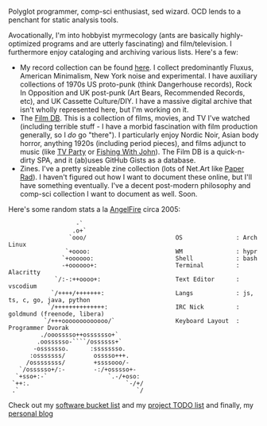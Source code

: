 Polyglot programmer, comp-sci enthusiast, sed wizard. OCD lends to a penchant for static analysis tools. 

Avocationally, I'm into hobbyist myrmecology (ants are basically highly-optimized programs and are utterly fascinating) and film/television.
I furthermore enjoy cataloging and archiving various lists. Here's a few:

- My record collection can be found [here](https://www.discogs.com/user/magister_zito). I collect predominantly Fluxus, American Minimalism, New York noise and experimental. I have auxiliary collections of 1970s US proto-punk (think Dangerhouse records), Rock In Opposition and UK post-punk (Art Bears, Recommended Records, etc), and UK Cassette Culture/DIY. I have a massive digital archive that isn't wholly represented here, but I'm working on it.
- The [Film DB](https://exbotanical.github.io/film-db/). This is a collection of films, movies, and TV I've watched (including terrible stuff - I have a morbid fascination with film production generally, so I *do* go "there"). I particularly enjoy Nordic Noir, Asian body horror, anything 1920s (including period pieces), and films adjunct to music (like [TV Party](https://en.wikipedia.org/wiki/TV_Party) or [Fishing With John](https://en.wikipedia.org/wiki/Fishing_with_John)). The Film DB is a quick-n-dirty SPA, and it (ab)uses GitHub Gists as a database.
- Zines. I've a pretty sizeable zine collection (lots of Net.Art like [Paper Rad](https://en.wikipedia.org/wiki/Paper_Rad)). I haven't figured out how I want to document these online, but I'll have something eventually. I've a decent post-modern philosophy and comp-sci collection I want to document as well. Soon.

Here's some random stats a la [AngelFire](https://en.wikipedia.org/wiki/Angelfire) circa 2005:
```
                   -`
                  .o+`
                 `ooo/                         OS               : Arch Linux
                `+oooo:                        WM               : hypr
               `+oooooo:                       Shell            : bash
               -+oooooo+:                      Terminal         : Alacritty
             `/:-:++oooo+:                     Text Editor      : vscodium
            `/++++/+++++++:                    Langs            : js, ts, c, go, java, python
           `/++++++++++++++:                   IRC Nick         : goldmund (freenode, libera)
          `/+++ooooooooooooo/`                 Keyboard Layout  : Programmer Dvorak
         ./ooosssso++osssssso+`
        .oossssso-````/ossssss+`
       -osssssso.      :ssssssso.
      :osssssss/        osssso+++.
     /ossssssss/        +ssssooo/-
   `/ossssso+/:-        -:/+osssso+-
  `+sso+:-`                 `.-/+oso:
 `++:.                           `-/+/
 .`                                 `/
```

Check out my [software bucket list](./docs/mr_bucket.md)
and my [project TODO list](./docs/todo.md)
and finally, my [personal blog](zito.fyi)
